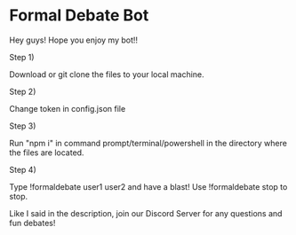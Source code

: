 # Formal Debate Bot
Hey guys! Hope you enjoy my bot!!

Step 1)

  Download or git clone the files to your local machine.


Step 2)

  Change token in config.json file

Step 3)

  Run "npm i" in command prompt/terminal/powershell in the directory where the files are located.

Step 4)

  Type !formaldebate user1 user2 and have a blast! Use !formaldebate stop to stop.



Like I said in the description, join our Discord Server for any questions and fun debates!
